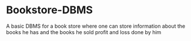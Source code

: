 # Bookstore-DBMS
A basic DBMS for a book store where one can store information about the books he has and the books he sold profit and loss done by him
